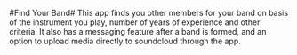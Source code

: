 #Find Your Band#
This app finds you other members for your band on basis of the instrument you play, number of years of experience and other criteria. 
It also has a messaging feature after a band is formed, and an option to upload media directly to soundcloud through the app.
